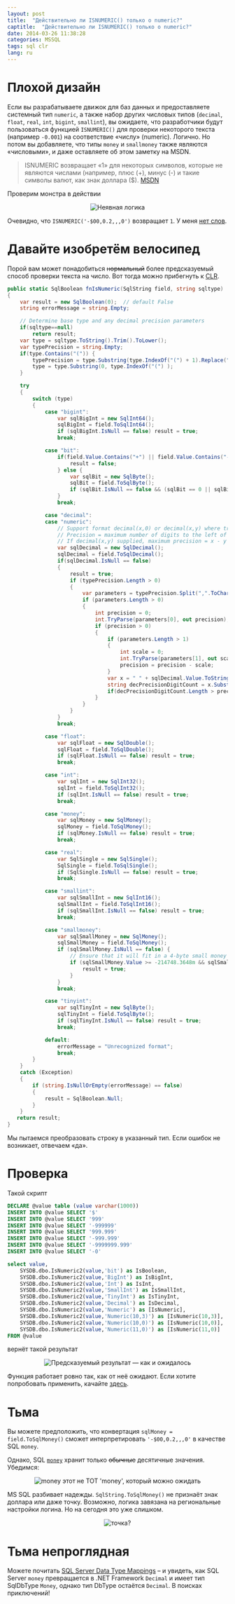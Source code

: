 ```yaml
---
layout: post
title:  "Действительно ли ISNUMERIC() только о numeric?"
captitle:  "Действительно ли ISNUMERIC() только о numeric?"
date: 2014-03-26 11:38:28
categories: MSSQL
tags: sql clr
lang: ru
---
```


Плохой дизайн
=====================

Если вы разрабатываете движок для баз данных и предоставляете системный тип `numeric`, а также набор других  числовых типов (`decimal`, `float`, `real`, `int`, `bigint`, `smallint`), вы ожидаете, что разработчики будут пользоваться функцией `ISNUMERIC()` для проверки некоторого текста (например `-0.001`) на соответствие «числу» (numeric). Логично. Но потом вы добавляете, что типы `money` и `smallmoney` также являются «числовыми», и даже оставляете об этом заметку на MSDN.

>ISNUMERIC возвращает «1» для некоторых символов, которые не являются числами (например, плюс (+), минус (-) и такие символы валют, как знак доллара ($). [MSDN][msdn]


Проверим монстра в действии

<center><img title="Неявная логика" src="/img/2014/isnumeric_01.png" /></center>

Очевидно, что `ISNUMERIC('-$00,0.2,,,0')` возвращает `1`. У меня <u title="Devdrama ведь">нет слов</u>.

Давайте изобретём велосипед
=====================

Порой вам может понадобиться ~~нормальный~~ более предсказуемый способ проверки текста на число. Вот тогда можно прибегнуть к [CLR][clr].

```c#
public static SqlBoolean fnIsNumeric(SqlString field, string sqltype)
{
	var result = new SqlBoolean(0);  // default False
	string errorMessage = string.Empty;

	// Determine base type and any decimal precision parameters
	if(sqltype==null)
		return result;
	var type = sqltype.ToString().Trim().ToLower();
	var typePrecision = string.Empty;
	if(type.Contains("(")) {
		typePrecision = type.Substring(type.IndexOf("(") + 1).Replace(")", "").Trim();
		type = type.Substring(0, type.IndexOf("(") );
	}

	try
	{
		switch (type)
		{
			case "bigint":
				var sqlBigInt = new SqlInt64();
				sqlBigInt = field.ToSqlInt64();
				if (sqlBigInt.IsNull == false) result = true;
				break;

			case "bit":
				if(field.Value.Contains("+") || field.Value.Contains("-")) {
					result = false;
				} else {
					var sqlBit = new SqlByte();
					sqlBit = field.ToSqlByte();
					if (sqlBit.IsNull == false && (sqlBit == 0 || sqlBit == 1)) result = true;
				}
				break;

			case "decimal":
			case "numeric":
				// Support format decimal(x,0) or decimal(x,y) where true only if number fits in precision x,y
				// Precision = maximum number of digits to the left of the decimal point
				// If decimal(x,y) supplied, maximum precision = x - y
				var sqlDecimal = new SqlDecimal();
				sqlDecimal = field.ToSqlDecimal();
				if(sqlDecimal.IsNull == false)
				{
					result = true;
					if (typePrecision.Length > 0)
					{
						var parameters = typePrecision.Split(",".ToCharArray());
						if (parameters.Length > 0)
						{
							int precision = 0;
							int.TryParse(parameters[0], out precision);
							if (precision > 0)
							{
								if (parameters.Length > 1)
								{
									int scale = 0;
									int.TryParse(parameters[1], out scale);
									precision = precision - scale;
								}
								var x = " " + sqlDecimal.Value.ToString().Replace("-","") + ".";
								string decPrecisionDigitCount = x.Substring(0,x.IndexOf(".")).Trim();
								if(decPrecisionDigitCount.Length > precision) result = false;
							}
						}
					}
				}
				break;

			case "float":
				var sqlFloat = new SqlDouble();
				sqlFloat = field.ToSqlDouble();
				if (sqlFloat.IsNull == false) result = true;
				break;

			case "int":
				var sqlInt = new SqlInt32();
				sqlInt = field.ToSqlInt32();
				if (sqlInt.IsNull == false) result = true;
				break;

			case "money":
				var sqlMoney = new SqlMoney();
				sqlMoney = field.ToSqlMoney();
				if (sqlMoney.IsNull == false) result = true;
				break;

			case "real":
				var SqlSingle = new SqlSingle();
				SqlSingle = field.ToSqlSingle();
				if (SqlSingle.IsNull == false) result = true;
				break;

			case "smallint":
				var sqlSmallInt = new SqlInt16();
				sqlSmallInt = field.ToSqlInt16();
				if (sqlSmallInt.IsNull == false) result = true;
				break;

			case "smallmoney":
				var sqlSmallMoney = new SqlMoney();
				sqlSmallMoney = field.ToSqlMoney();
				if (sqlSmallMoney.IsNull == false) {
					// Ensure that it will fit in a 4-byte small money
					if (sqlSmallMoney.Value >= -214748.3648m && sqlSmallMoney.Value <= 214748.3647m) {
						result = true;
					}
				}
				break;

			case "tinyint":
				var sqlTinyInt = new SqlByte();
				sqlTinyInt = field.ToSqlByte();
				if (sqlTinyInt.IsNull == false) result = true;
				break;

			default:
				errorMessage = "Unrecognized format";
				break;
		}
	}
	catch (Exception)
	{
		if (string.IsNullOrEmpty(errorMessage) == false)
		{
			result = SqlBoolean.Null;
		}
	}
   return result;
}
```

Мы пытаемся преобразовать строку в указанный тип. Если ошибок не возникает, отвечаем «да».

Проверка
=====================

Такой скрипт

```sql
DECLARE @value table (value varchar(1000))
INSERT INTO @value SELECT '$'
INSERT INTO @value SELECT '999'
INSERT INTO @value SELECT '-999999'
INSERT INTO @value SELECT '999.999'
INSERT INTO @value SELECT '-999.999'
INSERT INTO @value SELECT '-9999999.999'
INSERT INTO @value SELECT '-0'

select value,
    SYSDB.dbo.IsNumeric2(value,'bit') as IsBoolean,
	SYSDB.dbo.IsNumeric2(value,'BigInt') as IsBigInt,
	SYSDB.dbo.IsNumeric2(value,'Int') as IsInt,
	SYSDB.dbo.IsNumeric2(value,'SmallInt') as IsSmallInt,
	SYSDB.dbo.IsNumeric2(value,'TinyInt') as IsTinyInt,
	SYSDB.dbo.IsNumeric2(value,'Decimal') as IsDecimal,
	SYSDB.dbo.IsNumeric2(value,'Numeric') as [IsNumeric],
	SYSDB.dbo.IsNumeric2(value,'Numeric(10,3)') as [IsNumeric(10,3)],
	SYSDB.dbo.IsNumeric2(value,'Numeric(10,0)') as [IsNumeric(10,0)],
	SYSDB.dbo.IsNumeric2(value,'Numeric(11,0)') as [IsNumeric(11,0)]
FROM @value

```

вернёт такой результат

<center><img title="Предсказуемый результат &mdash; как и ожидалось" src="/img/2014/isnumeric_02.png" /></center>

Функция работает ровно так, как от неё ожидают. Если хотите попробовать применить, качайте [здесь][dll].

Тьма
=====================

Вы можете предположить, что конвертация `sqlMoney = field.ToSqlMoney()` сможет интерпретировать `'-$00,0.2,,,0'` в качестве SQL `money`.

Однако, SQL [`money`][money] хранит только ~~обычные~~ десятичные значения. Убедимся:

<center><img title="money этот не ТОТ 'money', который можно ожидать" src="/img/2014/isnumeric_03.png" /></center>

MS SQL разбивает надежды. `SqlString.ToSqlMoney()` не признаёт знак доллара или даже точку. Возможно, логика завязана на региональные настройки логина. Но на сегодня это уже слишком.

<center><img title="точка?" src="/img/2014/isnumeric_04.png" /></center>

Тьма непроглядная
=====================

Можете почитать [SQL Server Data Type Mappings][mapping] &ndash; и увидеть, как SQL Server `money` превращается в  .NET Framework `Decimal` и имеет тип SqlDbType `Money`, однако тип DbType остаётся `Decimal`. В поисках приключений!


[msdn]:http://technet.microsoft.com/ru-ru/library/ms186272.aspx
[clr]:http://msdn.microsoft.com/library/ms254498.aspx (Introduction to SQL Server CLR Integration)
[mapping]:http://msdn.microsoft.com/en-us/library/cc716729.aspx
[dll]:https://github.com/atru/database-dll
[money]:http://technet.microsoft.com/en-us/library/ms179882.aspx
